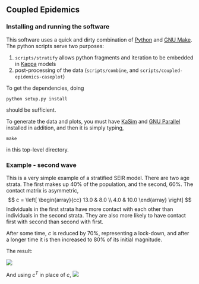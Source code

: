 ## Coupled Epidemics

### Installing and running the software

This software uses a quick and dirty combination of [Python] and [GNU Make]. The
python scripts serve two purposes:

  1. `scripts/stratify` allows python fragments and iteration to be embedded in [Kappa] models
  2. post-processing of the data (`scripts/combine`, and `scripts/coupled-epidemics-caseplot`)

To get the dependencies, doing

    python setup.py install

should be sufficient.

To generate the data and plots, you must have [KaSim] and [GNU Parallel] installed in addition, and
then it is simply typing,

    make

in this top-level directory.

### Example - second wave

This is a very simple example of a stratified SEIR model. There are two age strata. The first
makes up 40% of the population, and the second, 60%. The contact matrix is asymmetric,
$$
c = \left[
  \begin{array}{cc}
    13.0 & 8.0 \\
    4.0 & 10.0
  \end{array}
\right]
$$
Individuals in the first strata have more contact with each other than individuals in the 
second strata. They are also more likely to have contact first with second than second with
first.

After some time, $c$ is reduced by 70%, representing a lock-down, and after a longer time
it is then increased to 80% of its initial magnitude.

The result:

<image src="https://github.com/wwaites/coupled-epidemics/raw/master/plots/second-wave.png" />

And using $c^T$ in place of $c$,
<image src="https://github.com/wwaites/coupled-epidemics/raw/master/plots/second-wave-T.png" />

<script type="text/javascript" async src="https://cdn.mathjax.org/mathjax/latest/MathJax.js?config=TeX-MML-AM_CHTML"></script>

[Python]: https://python.org/
[GNU Make]: https://www.gnu.org/software/make
[GNU Parallel]: https://www.gnu.org/software/parallel
[Kappa]: https://kappalanguage.org/
[KaSim]: https://kappalanguage.org/download
